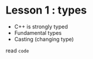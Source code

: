 # Lesson 1 : types

+ C++ is strongly typed
+ Fundamental types
+ Casting (changing type)

read `code` 
